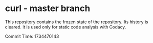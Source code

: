 # curl - master branch

This repository contains the frozen state of the repository.
Its history is cleared. It is used only for static code
analysis with Codacy.

Commit Time: 1734470143
